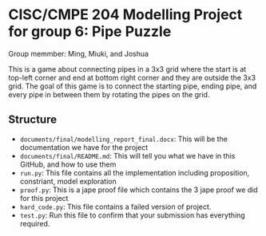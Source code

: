 # CISC/CMPE 204 Modelling Project for group 6: Pipe Puzzle

Group memmber: Ming, Miuki, and Joshua

This is a game about connecting pipes in a 3x3 grid where the start is at top-left corner and end at bottom right corner and they are outside the 3x3 grid. The goal of this game is to connect the starting pipe, ending pipe, and every pipe in between them by rotating the pipes on the grid. 

## Structure
* `documents/final/modelling_report_final.docx`: This will be the documentation we have for the project
* `documents/final/README.md`: This will tell you what we have in this GitHub, and how to use them
* `run.py`: This file contains all the implementation including proposition, constriant, model exploration
* `proof.py`: This is a jape proof file which contains the 3 jape proof we did for this project
* `hard_code.py`: This file contains a failed version of project. 
* `test.py`: Run this file to confirm that your submission has everything required. 


